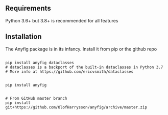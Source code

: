 ## Requirements
Python 3.6+ but 3.8+ is recommended for all features

## Installation
The Anyfig package is in its infancy. Install it from pip or the github repo

<pre><code class="bash Python 3.6">
pip install anyfig dataclasses
# dataclasses is a backport of the built-in dataclasses in Python 3.7
# More info at https://github.com/ericvsmith/dataclasses
</code></pre>
<pre><code class="bash Python 3.7+">
pip install anyfig
</code></pre>
<pre><code class="bash Nightly">
# From GitHub master branch
pip install git+https://github.com/OlofHarrysson/anyfig/archive/master.zip
</code></pre>
